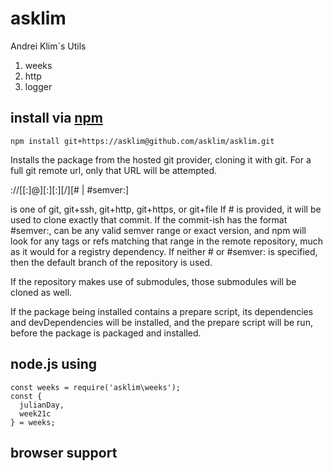 # asklim
Andrei Klim`s Utils
1. weeks
2. http
3. logger

## install via [npm](npmjs.org)

```shell
npm install git+https://asklim@github.com/asklim/asklim.git
```
Installs the package from the hosted git provider, cloning it with git. For a full git remote url, only that URL will be attempted.

<protocol>://[<user>[:<password>]@]<hostname>[:<port>][:][/]<path>[#<commit-ish> | #semver:<semver>]

<protocol> is one of git, git+ssh, git+http, git+https, or git+file
 If #<commit-ish> is provided, it will be used to clone exactly that commit. 
 If the commit-ish has the format #semver:<semver>, <semver> can be any valid semver range or exact version, and npm will look for any tags or refs matching that range in the remote repository, much as it would for a registry dependency. If neither #<commit-ish> or #semver:<semver> is specified, then the default branch of the repository is used.

If the repository makes use of submodules, those submodules will be cloned as well.

If the package being installed contains a prepare script, its dependencies and devDependencies will be installed, and the prepare script will be run, before the package is packaged and installed.


## node.js using
```code
const weeks = require('asklim\weeks');
const {
  julianDay,
  week21c 
} = weeks;
```
## browser support


